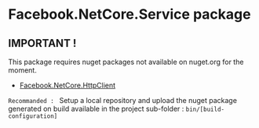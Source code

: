 # Facebook.NetCore.Service package
 
## IMPORTANT !

This package requires nuget packages not available on nuget.org for the moment.

- [Facebook.NetCore.HttpClient](https://github.com/pedro-de-rycker/Facebook.NetCore.HttpClient)

``Recommanded : `` Setup a local repository and upload the nuget package generated on build available in the project sub-folder : `bin/[build-configuration]`